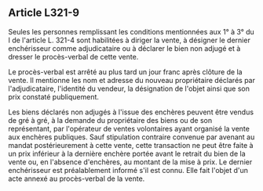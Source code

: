 Article L321-9
----
Seules les personnes remplissant les conditions mentionnées aux 1° à 3° du I de
l'article L. 321-4 sont habilitées à diriger la vente, à désigner le dernier
enchérisseur comme adjudicataire ou à déclarer le bien non adjugé et à dresser
le procès-verbal de cette vente.

Le procès-verbal est arrêté au plus tard un jour franc après clôture de la
vente. Il mentionne les nom et adresse du nouveau propriétaire déclarés par
l'adjudicataire, l'identité du vendeur, la désignation de l'objet ainsi que son
prix constaté publiquement.

Les biens déclarés non adjugés à l'issue des enchères peuvent être vendus de gré
à gré, à la demande du propriétaire des biens ou de son représentant, par
l'opérateur de ventes volontaires ayant organisé la vente aux enchères
publiques. Sauf stipulation contraire convenue par avenant au mandat
postérieurement à cette vente, cette transaction ne peut être faite à un prix
inférieur à la dernière enchère portée avant le retrait du bien de la vente ou,
en l'absence d'enchères, au montant de la mise à prix. Le dernier enchérisseur
est préalablement informé s'il est connu. Elle fait l'objet d'un acte annexé au
procès-verbal de la vente.
